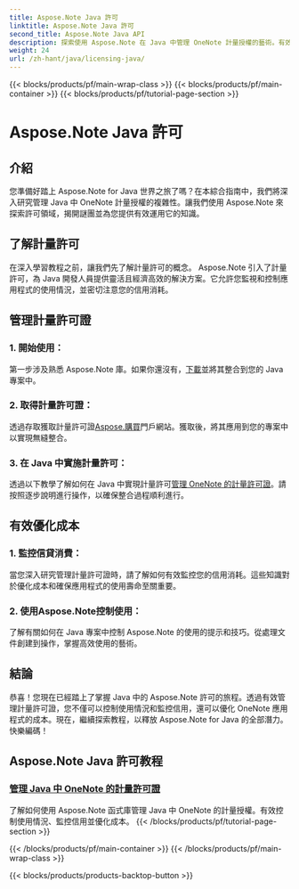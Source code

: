 ```yaml
---
title: Aspose.Note Java 許可
linktitle: Aspose.Note Java 許可
second_title: Aspose.Note Java API
description: 探索使用 Aspose.Note 在 Java 中管理 OneNote 計量授權的藝術。有效控制使用量、監控信用並優化成本。
weight: 24
url: /zh-hant/java/licensing-java/
---
```


{{< blocks/products/pf/main-wrap-class >}}
{{< blocks/products/pf/main-container >}}
{{< blocks/products/pf/tutorial-page-section >}}

# Aspose.Note Java 許可

## 介紹

您準備好踏上 Aspose.Note for Java 世界之旅了嗎？在本綜合指南中，我們將深入研究管理 Java 中 OneNote 計量授權的複雜性。讓我們使用 Aspose.Note 來探索許可領域，揭開謎團並為您提供有效運用它的知識。

## 了解計量許可

在深入學習教程之前，讓我們先了解計量許可的概念。 Aspose.Note 引入了計量許可，為 Java 開發人員提供靈活且經濟高效的解決方案。它允許您監視和控制應用程式的使用情況，並密切注意您的信用消耗。

## 管理計量許可證

### 1. 開始使用：
   第一步涉及熟悉 Aspose.Note 庫。如果你還沒有，[下載](https://downloads.aspose.com/note/java)並將其整合到您的 Java 專案中。

### 2. 取得計量許可證：
   透過存取獲取計量許可證[Aspose.購買](https://purchase.aspose.com/)門戶網站。獲取後，將其應用到您的專案中以實現無縫整合。

### 3. 在 Java 中實施計量許可：
   透過以下教學了解如何在 Java 中實現計量許可[管理 OneNote 的計量許可證](./manage-metered-license/)。請按照逐步說明進行操作，以確保整合過程順利進行。

## 有效優化成本

### 1. 監控信貸消費：
   當您深入研究管理計量許可證時，請了解如何有效監控您的信用消耗。這些知識對於優化成本和確保應用程式的使用壽命至關重要。

### 2. 使用Aspose.Note控制使用：
   了解有關如何在 Java 專案中控制 Aspose.Note 的使用的提示和技巧。從處理文件創建到操作，掌握高效使用的藝術。

## 結論

恭喜！您現在已經踏上了掌握 Java 中的 Aspose.Note 許可的旅程。透過有效管理計量許可證，您不僅可以控制使用情況和監控信用，還可以優化 OneNote 應用程式的成本。現在，繼續探索教程，以釋放 Aspose.Note for Java 的全部潛力。快樂編碼！
## Aspose.Note Java 許可教程
### [管理 Java 中 OneNote 的計量許可證](./manage-metered-license/)
了解如何使用 Aspose.Note 函式庫管理 Java 中 OneNote 的計量授權。有效控制使用情況、監控信用並優化成本。
{{< /blocks/products/pf/tutorial-page-section >}}

{{< /blocks/products/pf/main-container >}}
{{< /blocks/products/pf/main-wrap-class >}}

{{< blocks/products/products-backtop-button >}}
